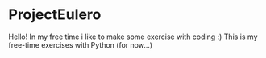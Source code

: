 # ProjectEulero

Hello! In my free time i like to make some exercise with coding :)
This is my free-time exercises with Python (for now...)